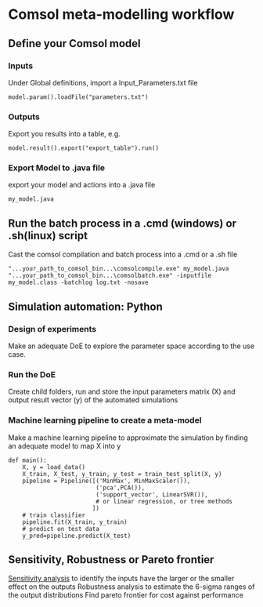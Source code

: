 # Comsol meta-modelling workflow

## Define your Comsol model

### Inputs 
Under Global definitions, import a Input_Parameters.txt file<br/>

    model.param().loadFile("parameters.txt")

    
### Outputs 
Export you results into a table, e.g.  <br/>

    model.result().export("export_table").run()
### Export Model to .java file
export your model and actions into a .java file<br/>

    my_model.java
## Run the batch process in a .cmd (windows) or .sh(linux) script 
Cast the comsol compilation and batch process into a .cmd or a .sh file<br/>

    "...your_path_to_comsol_bin...\comsolcompile.exe" my_model.java
    "...your_path_to_comsol_bin...\comsolbatch.exe" -inputfile  my_model.class -batchlog log.txt -nosave

## Simulation automation: Python

### Design of experiments
Make an adequate DoE to explore the parameter space according to the use case.

### Run the DoE
Create child folders, 
run and store the input parameters matrix (X) 
and output result vector (y) 
of the automated simulations

### Machine learning pipeline to create a meta-model
Make a machine learning pipeline to approximate the simulation by finding an adequate model to map X into y

    def main():
        X, y = load_data()
        X_train, X_test, y_train, y_test = train_test_split(X, y)
        pipeline = Pipeline([('MinMax', MinMaxScaler()),
                             ('pca',PCA()),
                             ('support_vector', LinearSVR()),
                             # or linear regression, or tree methods
                            ])
        # train classifier
        pipeline.fit(X_train, y_train)
        # predict on test data
        y_pred=pipeline.predict(X_test)

## Sensitivity, Robustness or Pareto frontier
[Sensitivity analysis](https://renovadotengineering.wordpress.com/2020/03/17/example-post-3/) to identify the inputs have the larger or the smaller effect on the outputs
Robustness analysis to estimate the 6-sigma ranges of the output distributions 
Find pareto frontier for cost against performance


